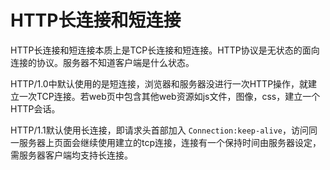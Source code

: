 # HTTP长连接和短连接

HTTP长连接和短连接本质上是TCP长连接和短连接。HTTP协议是无状态的面向连接的协议。服务器不知道客户端是什么状态。

HTTP/1.0中默认使用的是短连接，浏览器和服务器没进行一次HTTP操作，就建立一次TCP连接。若web页中包含其他web资源如js文件，图像，css，建立一个HTTP会话。

HTTP/1.1默认使用长连接，即请求头首部加入
`Connection:keep-alive`，访问同一服务器上页面会继续使用建立的tcp连接，连接有一个保持时间由服务器设定，需服务器客户端均支持长连接。